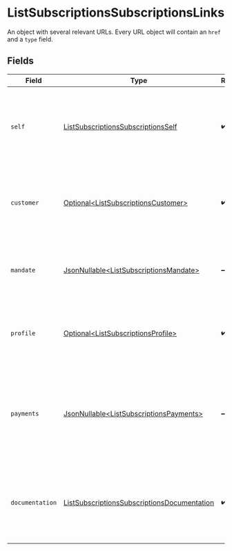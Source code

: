 # ListSubscriptionsSubscriptionsLinks

An object with several relevant URLs. Every URL object will contain an `href` and a `type` field.


## Fields

| Field                                                                                                                         | Type                                                                                                                          | Required                                                                                                                      | Description                                                                                                                   |
| ----------------------------------------------------------------------------------------------------------------------------- | ----------------------------------------------------------------------------------------------------------------------------- | ----------------------------------------------------------------------------------------------------------------------------- | ----------------------------------------------------------------------------------------------------------------------------- |
| `self`                                                                                                                        | [ListSubscriptionsSubscriptionsSelf](../../models/operations/ListSubscriptionsSubscriptionsSelf.md)                           | :heavy_check_mark:                                                                                                            | In v2 endpoints, URLs are commonly represented as objects with an `href` and `type` field.                                    |
| `customer`                                                                                                                    | [Optional\<ListSubscriptionsCustomer>](../../models/operations/ListSubscriptionsCustomer.md)                                  | :heavy_check_mark:                                                                                                            | The API resource URL of the [customer](get-customer) this subscription was created for.                                       |
| `mandate`                                                                                                                     | [JsonNullable\<ListSubscriptionsMandate>](../../models/operations/ListSubscriptionsMandate.md)                                | :heavy_minus_sign:                                                                                                            | The API resource URL of the [mandate](get-mandate) this subscription was created for.                                         |
| `profile`                                                                                                                     | [Optional\<ListSubscriptionsProfile>](../../models/operations/ListSubscriptionsProfile.md)                                    | :heavy_check_mark:                                                                                                            | The API resource URL of the [profile](get-profile) this subscription was created for.                                         |
| `payments`                                                                                                                    | [JsonNullable\<ListSubscriptionsPayments>](../../models/operations/ListSubscriptionsPayments.md)                              | :heavy_minus_sign:                                                                                                            | The API resource URL of the [payments](list-payments) created for this subscription. Omitted if no such<br/>payments exist (yet). |
| `documentation`                                                                                                               | [ListSubscriptionsSubscriptionsDocumentation](../../models/operations/ListSubscriptionsSubscriptionsDocumentation.md)         | :heavy_check_mark:                                                                                                            | In v2 endpoints, URLs are commonly represented as objects with an `href` and `type` field.                                    |